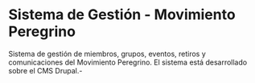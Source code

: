 Sistema de Gestión - Movimiento Peregrino
=========================================

Sistema de gestión de miembros, grupos, eventos, retiros y comunicaciones del Movimiento Peregrino. El sistema está desarrollado sobre el CMS Drupal.-
